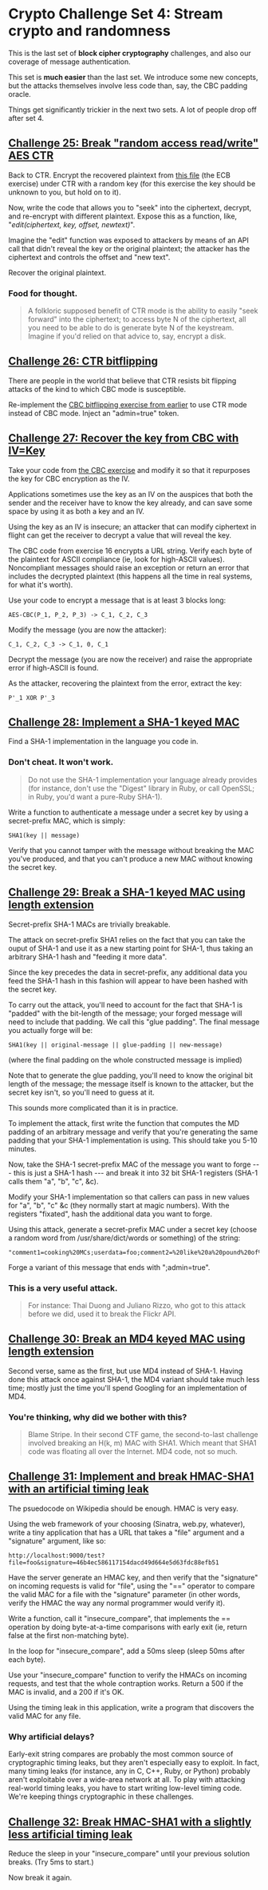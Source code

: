 # Crypto Challenge Set 4: Stream crypto and randomness

This is the last set of **block cipher cryptography** challenges, and also our coverage of message authentication.

This set is **much easier** than the last set. We introduce some new concepts, but the attacks themselves involve less code than, say, the CBC padding oracle.

Things get significantly trickier in the next two sets. A lot of people drop off after set 4.

## [Challenge 25: Break "random access read/write" AES CTR](25.py)

Back to CTR. Encrypt the recovered plaintext from [this file]() (the ECB exercise) under CTR with a random key (for this exercise the key should be unknown to you, but hold on to it).

Now, write the code that allows you to "seek" into the ciphertext, decrypt, and re-encrypt with different plaintext. Expose this as a function, like, "_edit(ciphertext, key, offset, newtext)_".

Imagine the "edit" function was exposed to attackers by means of an API call that didn't reveal the key or the original plaintext; the attacker has the ciphertext and controls the offset and "new text".

Recover the original plaintext.

### Food for thought.

> A folkloric supposed benefit of CTR mode is the ability to easily "seek forward" into the ciphertext; to access byte N of the ciphertext, all you need to be able to do is generate byte N of the keystream. Imagine if you'd relied on that advice to, say, encrypt a disk.

## [Challenge 26: CTR bitflipping](26.py)

There are people in the world that believe that CTR resists bit flipping attacks of the kind to which CBC mode is susceptible.

Re-implement the [CBC bitflipping exercise from earlier](../set2#challenge-16-cbc-bitflipping-attacks) to use CTR mode instead of CBC mode. Inject an "admin=true" token. 

## [Challenge 27: Recover the key from CBC with IV=Key](27.py)

Take your code from [the CBC exercise](../set2#challenge-16-cbc-bitflipping-attacks) and modify it so that it repurposes the key for CBC encryption as the IV.

Applications sometimes use the key as an IV on the auspices that both the sender and the receiver have to know the key already, and can save some space by using it as both a key and an IV.

Using the key as an IV is insecure; an attacker that can modify ciphertext in flight can get the receiver to decrypt a value that will reveal the key.

The CBC code from exercise 16 encrypts a URL string. Verify each byte of the plaintext for ASCII compliance (ie, look for high-ASCII values). Noncompliant messages should raise an exception or return an error that includes the decrypted plaintext (this happens all the time in real systems, for what it's worth).

Use your code to encrypt a message that is at least 3 blocks long:

    AES-CBC(P_1, P_2, P_3) -> C_1, C_2, C_3

Modify the message (you are now the attacker):

    C_1, C_2, C_3 -> C_1, 0, C_1

Decrypt the message (you are now the receiver) and raise the appropriate error if high-ASCII is found.

As the attacker, recovering the plaintext from the error, extract the key:

    P'_1 XOR P'_3

## [Challenge 28: Implement a SHA-1 keyed MAC](28.py)

Find a SHA-1 implementation in the language you code in.

### Don't cheat. It won't work.

> Do not use the SHA-1 implementation your language already provides (for instance, don't use the "Digest" library in Ruby, or call OpenSSL; in Ruby, you'd want a pure-Ruby SHA-1).

Write a function to authenticate a message under a secret key by using a secret-prefix MAC, which is simply:

    SHA1(key || message)

Verify that you cannot tamper with the message without breaking the MAC you've produced, and that you can't produce a new MAC without knowing the secret key. 

## [Challenge 29: Break a SHA-1 keyed MAC using length extension](29.py)

Secret-prefix SHA-1 MACs are trivially breakable.

The attack on secret-prefix SHA1 relies on the fact that you can take the ouput of SHA-1 and use it as a new starting point for SHA-1, thus taking an arbitrary SHA-1 hash and "feeding it more data".

Since the key precedes the data in secret-prefix, any additional data you feed the SHA-1 hash in this fashion will appear to have been hashed with the secret key.

To carry out the attack, you'll need to account for the fact that SHA-1 is "padded" with the bit-length of the message; your forged message will need to include that padding. We call this "glue padding". The final message you actually forge will be:

    SHA1(key || original-message || glue-padding || new-message)

(where the final padding on the whole constructed message is implied)

Note that to generate the glue padding, you'll need to know the original bit length of the message; the message itself is known to the attacker, but the secret key isn't, so you'll need to guess at it.

This sounds more complicated than it is in practice.

To implement the attack, first write the function that computes the MD padding of an arbitrary message and verify that you're generating the same padding that your SHA-1 implementation is using. This should take you 5-10 minutes.

Now, take the SHA-1 secret-prefix MAC of the message you want to forge --- this is just a SHA-1 hash --- and break it into 32 bit SHA-1 registers (SHA-1 calls them "a", "b", "c", &c).

Modify your SHA-1 implementation so that callers can pass in new values for "a", "b", "c" &c (they normally start at magic numbers). With the registers "fixated", hash the additional data you want to forge.

Using this attack, generate a secret-prefix MAC under a secret key (choose a random word from /usr/share/dict/words or something) of the string:

    "comment1=cooking%20MCs;userdata=foo;comment2=%20like%20a%20pound%20of%20bacon"

Forge a variant of this message that ends with ";admin=true".

### This is a very useful attack.

> For instance: Thai Duong and Juliano Rizzo, who got to this attack before we did, used it to break the Flickr API.

## [Challenge 30: Break an MD4 keyed MAC using length extension](30.py)

Second verse, same as the first, but use MD4 instead of SHA-1. Having done this attack once against SHA-1, the MD4 variant should take much less time; mostly just the time you'll spend Googling for an implementation of MD4.

### You're thinking, why did we bother with this?

> Blame Stripe. In their second CTF game, the second-to-last challenge involved breaking an H(k, m) MAC with SHA1. Which meant that SHA1 code was floating all over the Internet. MD4 code, not so much.

## [Challenge 31: Implement and break HMAC-SHA1 with an artificial timing leak](31.py)

The psuedocode on Wikipedia should be enough. HMAC is very easy.

Using the web framework of your choosing (Sinatra, web.py, whatever), write a tiny application that has a URL that takes a "file" argument and a "signature" argument, like so:

    http://localhost:9000/test?file=foo&signature=46b4ec586117154dacd49d664e5d63fdc88efb51

Have the server generate an HMAC key, and then verify that the "signature" on incoming requests is valid for "file", using the "==" operator to compare the valid MAC for a file with the "signature" parameter (in other words, verify the HMAC the way any normal programmer would verify it).

Write a function, call it "insecure_compare", that implements the == operation by doing byte-at-a-time comparisons with early exit (ie, return false at the first non-matching byte).

In the loop for "insecure_compare", add a 50ms sleep (sleep 50ms after each byte).

Use your "insecure_compare" function to verify the HMACs on incoming requests, and test that the whole contraption works. Return a 500 if the MAC is invalid, and a 200 if it's OK.

Using the timing leak in this application, write a program that discovers the valid MAC for any file.

### Why artificial delays?

Early-exit string compares are probably the most common source of cryptographic timing leaks, but they aren't especially easy to exploit. In fact, many timing leaks (for instance, any in C, C++, Ruby, or Python) probably aren't exploitable over a wide-area network at all. To play with attacking real-world timing leaks, you have to start writing low-level timing code. We're keeping things cryptographic in these challenges.

## [Challenge 32: Break HMAC-SHA1 with a slightly less artificial timing leak](32.py)

Reduce the sleep in your "insecure_compare" until your previous solution breaks. (Try 5ms to start.)

Now break it again.
